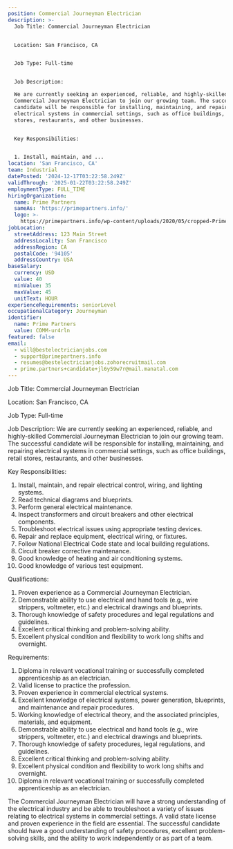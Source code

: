 ```yaml
---
position: Commercial Journeyman Electrician
description: >-
  Job Title: Commercial Journeyman Electrician


  Location: San Francisco, CA


  Job Type: Full-time


  Job Description:

  We are currently seeking an experienced, reliable, and highly-skilled
  Commercial Journeyman Electrician to join our growing team. The successful
  candidate will be responsible for installing, maintaining, and repairing
  electrical systems in commercial settings, such as office buildings, retail
  stores, restaurants, and other businesses.


  Key Responsibilities:


  1. Install, maintain, and ...
location: 'San Francisco, CA'
team: Industrial
datePosted: '2024-12-17T03:22:58.249Z'
validThrough: '2025-01-22T03:22:58.249Z'
employmentType: FULL_TIME
hiringOrganization:
  name: Prime Partners
  sameAs: 'https://primepartners.info/'
  logo: >-
    https://primepartners.info/wp-content/uploads/2020/05/cropped-Prime-Partners-Logo-NO-BG-1-1.png
jobLocation:
  streetAddress: 123 Main Street
  addressLocality: San Francisco
  addressRegion: CA
  postalCode: '94105'
  addressCountry: USA
baseSalary:
  currency: USD
  value: 40
  minValue: 35
  maxValue: 45
  unitText: HOUR
experienceRequirements: seniorLevel
occupationalCategory: Journeyman
identifier:
  name: Prime Partners
  value: COMM-ur4rln
featured: false
email:
  - will@bestelectricianjobs.com
  - support@primepartners.info
  - resumes@bestelectricianjobs.zohorecruitmail.com
  - prime.partners+candidate+jl6y59w7r@mail.manatal.com
---
```




Job Title: Commercial Journeyman Electrician

Location: San Francisco, CA

Job Type: Full-time

Job Description:
We are currently seeking an experienced, reliable, and highly-skilled Commercial Journeyman Electrician to join our growing team. The successful candidate will be responsible for installing, maintaining, and repairing electrical systems in commercial settings, such as office buildings, retail stores, restaurants, and other businesses.

Key Responsibilities:

1. Install, maintain, and repair electrical control, wiring, and lighting systems.
2. Read technical diagrams and blueprints.
3. Perform general electrical maintenance.
4. Inspect transformers and circuit breakers and other electrical components.
5. Troubleshoot electrical issues using appropriate testing devices.
6. Repair and replace equipment, electrical wiring, or fixtures.
7. Follow National Electrical Code state and local building regulations.
8. Circuit breaker corrective maintenance.
9. Good knowledge of heating and air conditioning systems.
10. Good knowledge of various test equipment.

Qualifications:

1. Proven experience as a Commercial Journeyman Electrician.
2. Demonstrable ability to use electrical and hand tools (e.g., wire strippers, voltmeter, etc.) and electrical drawings and blueprints.
3. Thorough knowledge of safety procedures and legal regulations and guidelines.
4. Excellent critical thinking and problem-solving ability.
5. Excellent physical condition and flexibility to work long shifts and overnight.

Requirements:

1. Diploma in relevant vocational training or successfully completed apprenticeship as an electrician.
2. Valid license to practice the profession.
3. Proven experience in commercial electrical systems.
4. Excellent knowledge of electrical systems, power generation, blueprints, and maintenance and repair procedures.
5. Working knowledge of electrical theory, and the associated principles, materials, and equipment.
6. Demonstrable ability to use electrical and hand tools (e.g., wire strippers, voltmeter, etc.) and electrical drawings and blueprints.
7. Thorough knowledge of safety procedures, legal regulations, and guidelines.
8. Excellent critical thinking and problem-solving ability.
9. Excellent physical condition and flexibility to work long shifts and overnight.
10. Diploma in relevant vocational training or successfully completed apprenticeship as an electrician.

The Commercial Journeyman Electrician will have a strong understanding of the electrical industry and be able to troubleshoot a variety of issues relating to electrical systems in commercial settings. A valid state license and proven experience in the field are essential. The successful candidate should have a good understanding of safety procedures, excellent problem-solving skills, and the ability to work independently or as part of a team.
